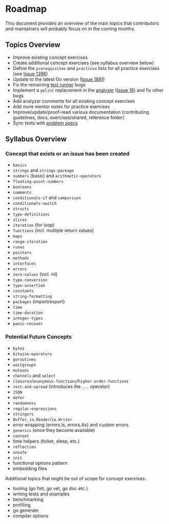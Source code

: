 # Roadmap

This document provides an overview of the main topics that contributors and maintainers will probably focus on in the coming months.

## Topics Overview

- Improve existing concept exercises
- Create additional concept exercises (see syllabus overview below)
- Define the `prerequisites` and `practices` lists for all practice exercises (see [Issue 1396](https://github.com/exercism/go/issues/1396))
- Update to the latest Go version ([Issue 1881](https://github.com/exercism/go/issues/1881))
- Fix the remaining [test runner](https://github.com/exercism/go-test-runner/) bugs
- Implement a `golint` replacement in the [analyzer](https://github.com/exercism/go-analyzer/) ([Issue 16](https://github.com/exercism/go-analyzer/issues/16)) and fix other bugs
- Add analyzer comments for all existing concept exercises
- Add more mentor notes for practice exercises
- Improve/update/proof-read various documentation (contributing guidelines, docs, exercises/shared, reference folder)
- Sync tests with [problem specs](https://github.com/exercism/problem-specifications)

## Syllabus Overview

### Concept that exists or an issue has been created

- `basics`
- `strings` and `strings-package`
- `numbers` (basic) and `arithmetic-operators`
- `floating-point-numbers`
- `booleans`
- `comments`
- `conditionals-if` and `comparison`
- `conditionals-switch`
- `structs`
- `type-definitions`
- `slices`
- `iteration` (for loop)
- `functions` (incl. multiple return values)
- `maps`
- `range-iteration`
- `runes`
- `pointers`
- `methods`
- `interfaces`
- `errors`
- `zero-values` (incl. nil)
- `type-conversion`
- `type-assertion`
- `constants`
- `string-formatting`
- `packages` (import/export)
- `time`
- `time-duration`
- `integer-types`
- `panic-recover`

### Potential Future Concepts

- `bytes`
- `bitwise-operators`
- `goroutines`
- `waitgroups`
- `mutexes`
- `channels` and `select`
- `closures`/`anonymous-functions`/`higher-order-functions`
- `rest-and-spread` (introduces the `...` operator)
- `JSON`
- `defer`
- `randomness`
- `regular-expressions`
- `stringers`
- `Buffer`, `io.Reader`/`io.Writer`
- error wrapping (errors.Is, errors.As) and custom errors
- `generics` (once they become available)
- `context`
- time helpers (ticket, sleep, etc.)
- `reflection`
- `unsafe`
- `init`
- functional options pattern
- embedding files

Additional topics that might be out of scope for concept exercises:

- tooling (go fmt, go vet, go doc etc.)
- writing tests and examples
- benchmarking
- profiling
- go generate
- compiler options
